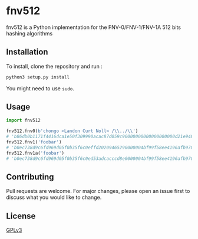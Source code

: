 # fnv512

fnv512 is a Python implementation for the FNV-0/FNV-1/FNV-1A 512 bits hashing algorithms

## Installation

To install, clone the repository and run :
```bash
python3 setup.py install
```

You might need to use `sudo`.

## Usage

```python
import fnv512

fnv512.fnv0(b'chongo <Landon Curt Noll> /\\../\\')
# 'b86db0b1171f4416dca1e50f309990acac87d059c90000000000000000000d21e948f68a34c192f62ea79bc942dbe7ce182036415f56e34bac982aac4afe9fd9'
fnv512.fnv1('foobar')
# 'b0ec738d9c6fd969d05f0b35f6c0effd20209465290000004bf99f58ee4196afb9700e20110830fea5396b76280e47fd022b6e81331ca1a9cf6faf7123c3fc56'
fnv512.fnv1a('foobar')
# 'b0ec738d9c6fd969d05f0b35f6c0ed53adcacccd8e0000004bf99f58ee4196afb9700e20110830fea5396b76280e47fd022b6e81331ca1a9ced729c364be7788'
```

## Contributing
Pull requests are welcome. For major changes, please open an issue first to discuss what you would like to change.

## License
[GPLv3](https://www.gnu.org/licenses/gpl-3.0.html)

